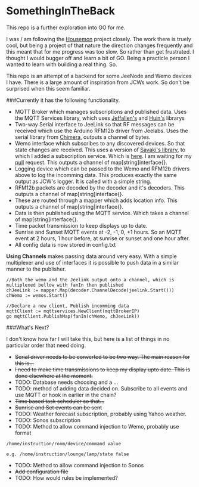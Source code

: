 SomethingInTheBack
==================

This repo is a further exploration into GO for me.

I was / am following the [Housemon](https://github.com/jcw/housemon) project closely. The work there is truely cool, but being a project of that nature the direction changes frequently and this meant that for me progress was too slow. So rather than get frustrated. I thought I would bugger off and learn a bit of GO. Being a practicle person I wanted to learn with building a real thing. So.

This repo is an attempt of a backend for some JeeNode and Wemo devices I have. There is a large amount of inspiration from JCWs work. So don't be surprised when this seem familiar.

###Currently it has the following functionality.

- MQTT Broker which manages subscriptions and published data. Uses the MQTT Services library, which uses [Jeffallen's](https://github.com/jeffallen/mqtt) and [Huin's](https://github.com/huin/mqtt) librarys
- Two-way Serial interface to JeeLink so that RF messages can be received which use the Arduino RFM12b driver from Jeelabs. Uses the serial library from [Chimera](https://github.com/chimera/rs232), outputs a channel of bytes.
- Wemo interface which subscribes to any discovered devices. So that state changes are received. This uses a version of [Savaki's library](https://github.com/savaki/go.wemo), to which I added a subscription service. Which is [here](https://github.com/danward79/go.wemo). I am waiting for my [pull](https://github.com/savaki/go.wemo/pull/1) request. This outputs a channel of map[string]interface{}.
- Logging device which can be passed to the Wemo and RFM12b drivers above to log the incomming data. This produces exactly the same output as JCW's logger. It is called with a simple string.
- RFM12b packets are decoded by the decoder and it's decoders. This outputs a channel of map[string]interface{}.
- These are routed through a mapper which adds location info. This outputs a channel of map[string]interface{}.
- Data is then published using the MQTT service. Which takes a channel of map[string]interface{}.
- Time packet transmission to keep displays up to date.
- Sunrise and Sunset MQTT events at -2, -1, 0, +1 hours. So an MQTT event at 2 hours, 1 hour before, at sunrise or sunset and one hour after.
- All config data is now stored in config.txt

**Using Channels** makes passing data around very easy. With a simple multiplexer and use of interfaces it is possible to push data in a similar manner to the publisher.

```
//Both the wemo and the Jeelink output onto a channel, which is multiplexed bellow with fanIn then published
chJeeLink := mapper.Map(decoder.ChannelDecode(jeelink.Start()))
chWemo := wemos.Start()

//Declare a new client, Publish incomming data
mqttClient := mqttservices.NewClient(mqttBrokerIP)
go mqttClient.PublishMap(fanIn(chWemo, chJeeLink))
```

###What's Next?

I don't know how far I will take this, but here is a list of things in no particular order that need doing.

- ~~Serial driver needs to be converted to be two way. The main reason for this is...~~
- ~~I need to make time transmissions to keep my display upto date. This is done elsewhere at the moment.~~
- TODO: Database needs choosing and a ...
- TODO: method of adding data decided on. Subscribe to all events and use MQTT or hook in earlier in the chain?
- ~~Time based task scheduler so that...~~
- ~~Sunrise and Set events can be sent~~
- TODO: Weather forecast subscription, probably using Yahoo weather.
- TODO: Sonos subscription
- TODO: Method to allow command injection to Wemo, probably use format

```
/home/instruction/room/device/command value

e.g. /home/instruction/lounge/lamp/state false
```

- TODO: Method to allow command injection to Sonos
- ~~Add configuration file~~
- TODO: How would rules be implemented?

